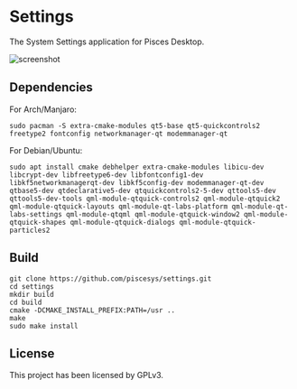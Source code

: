 # Settings

The System Settings application for Pisces Desktop.

![screenshot](screenshots/Screenshot_20211025_150819.png)

## Dependencies
For Arch/Manjaro:
```shell
sudo pacman -S extra-cmake-modules qt5-base qt5-quickcontrols2 freetype2 fontconfig networkmanager-qt modemmanager-qt
```

For Debian/Ubuntu:
```shell
sudo apt install cmake debhelper extra-cmake-modules libicu-dev libcrypt-dev libfreetype6-dev libfontconfig1-dev libkf5networkmanagerqt-dev libkf5config-dev modemmanager-qt-dev qtbase5-dev qtdeclarative5-dev qtquickcontrols2-5-dev qttools5-dev qttools5-dev-tools qml-module-qtquick-controls2 qml-module-qtquick2 qml-module-qtquick-layouts qml-module-qt-labs-platform qml-module-qt-labs-settings qml-module-qtqml qml-module-qtquick-window2 qml-module-qtquick-shapes qml-module-qtquick-dialogs qml-module-qtquick-particles2
```

## Build

```shell
git clone https://github.com/piscesys/settings.git
cd settings
mkdir build
cd build
cmake -DCMAKE_INSTALL_PREFIX:PATH=/usr ..
make
sudo make install
```

## License

This project has been licensed by GPLv3.
